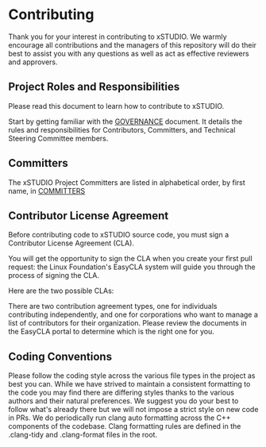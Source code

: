 # Contributing

Thank you for your interest in contributing to xSTUDIO. We warmly encourage all contributions and the managers of this repository will do their best to assist you with any questions as well as act as effective reviewers and approvers.

## Project Roles and Responsibilities

Please read this document to learn how to contribute to xSTUDIO.

Start by getting familiar with the [GOVERNANCE](GOVERNANCE.md) document. It details the rules and responsibilities for Contributors, Committers, and Technical Steering Committee members.

## Committers

The xSTUDIO Project Committers are listed in alphabetical order, by first name, in [COMMITTERS](COMMITTERS.md)

## Contributor License Agreement

Before contributing code to xSTUDIO source code, you must sign a Contributor License Agreement (CLA).

You will get the opportunity to sign the CLA when you create your first pull request: the Linux Foundation's EasyCLA system will guide you through the process of signing the CLA.

Here are the two possible CLAs:

There are two contribution agreement types, one for individuals contributing independently, and one for corporations who want to manage a list of contributors for their organization. Please review the documents in the EasyCLA portal to determine which is the right one for you.

## Coding Conventions

Please follow the coding style across the various file types in the project as best you can. While we have strived to maintain a consistent formatting to the code you may find there are differing styles thanks to the various authors and their natural preferences. We suggest you do your best to follow what's already there but we will not impose a strict style on new code in PRs. We do periodically run clang auto formatting across the C++ components of the codebase. Clang formatting rules are defined in the .clang-tidy and .clang-format files in the root.